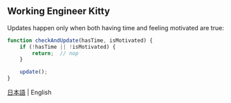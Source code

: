 ## Working Engineer Kitty

Updates happen only when both having time and feeling motivated are true:

```js
function checkAndUpdate(hasTime, isMotivated) {
    if (!hasTime || !isMotivated) {
        return;  // nop
    }

    update();
}
```


[日本語](README.md) | English
